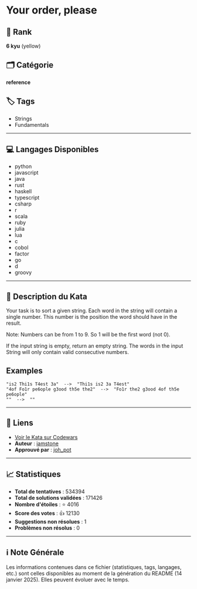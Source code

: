 # Your order,  please

## 🏅 Rank
**6 kyu** (yellow)

## 🗂️ Catégorie
**reference**

## 🏷️ Tags
- Strings
- Fundamentals

---

## 💻 Langages Disponibles
- python
- javascript
- java
- rust
- haskell
- typescript
- csharp
- r
- scala
- ruby
- julia
- lua
- c
- cobol
- factor
- go
- d
- groovy

---

## 📜 Description du Kata

Your task is to sort a given string. Each word in the string will contain a single number. This number is the position the word should have in the result.

Note: Numbers can be from 1 to 9. So 1 will be the first word (not 0).

If the input string is empty, return an empty string.
The words in the input String will only contain valid consecutive numbers.


## Examples

```
"is2 Thi1s T4est 3a"  -->  "Thi1s is2 3a T4est"
"4of Fo1r pe6ople g3ood th5e the2"  -->  "Fo1r the2 g3ood 4of th5e pe6ople"
""  -->  ""
```

---

## 🔗 Liens
- [Voir le Kata sur Codewars](https://www.codewars.com/kata/55c45be3b2079eccff00010f)
- **Auteur** : [iamstone](https://www.codewars.com/users/iamstone)
- **Approuvé par** : [joh_pot](https://www.codewars.com/users/joh_pot)

---

## 📈 Statistiques
- **Total de tentatives** : 534394
- **Total de solutions validées** : 171426
- **Nombre d'étoiles** : ⭐ 4016
- **Score des votes** : 👍 12130
- **Suggestions non résolues** : 1
- **Problèmes non résolus** : 0

---

## ℹ️ Note Générale
Les informations contenues dans ce fichier (statistiques, tags, langages, etc.) sont celles disponibles au moment de la génération du README (14 janvier 2025). Elles peuvent évoluer avec le temps.
